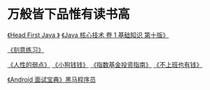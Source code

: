 # 万般皆下品惟有读书高



[《Head First Java 》](./head-first-java.md)
[《Java 核心技术 卷 1 基础知识 第十版》](./core-java-1-10th.md)


[《刻意练习》](./ke-yi-lian-xi.md)

[《人性的弱点》](./ren-xing-de-ruo-dian.md)
[《小狗钱钱》](./xiao-gou-qian-qian.md)
[《指数基金投资指南》](./zhi-shu-ji-jin-tou-zi-zhi-nan.md)
[《不上班也有钱》](./bu-shang-ban-ye-you-qian.md)

[《Android 面试宝典》黑马程序员](./android-msbd.md)
[](./)
[](./)
[](./)
[](./)
[](./)
[](./)
[](./)
[](./)
[](./)
[](./)
[](./)

